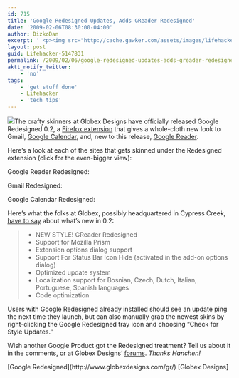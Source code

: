 ```yaml
---
id: 715
title: 'Google Redesigned Updates, Adds GReader Redesigned'
date: '2009-02-06T08:30:00-04:00'
author: DizkoDan
excerpt: ' <p><img src="http://cache.gawker.com/assets/images/lifehacker/2009/02/greader_splash.png" width="504" height="209" style="display:block;" />The crafty skinners at Globex Designs have officially released Google Redesigned 0.2, a <a class="autolink" title="Click here to read more posts tagged FIREFOX EXTENSION" href="http://lifehacker.com/tag/firefox-extension/">Firefox extension</a> that gives a whole-cloth new look to Gmail, <a class="autolink" title="Click here to read more posts tagged GOOGLE CALENDAR" href="http://lifehacker.com/tag/google-calendar/">Google Calendar</a>, and, new to this release, <a class="autolink" title="Click here to read more posts tagged GOOGLE READER" href="http://lifehacker.com/tag/google-reader/">Google Reader</a>.</p> <p>Here''s a look at each of the sites that gets skinned under the Redesigned extension (click for the even-bigger view):</p> <p>Google Reader Redesigned:<br /> <a href="http://cache.gawker.com/assets/images/lifehacker/2009/02/greader_redesigned_01.png" rel="lytebox" class="ppImgCont2"></a></p> <p>Gmail Redesigned:<br /> <a href="http://cache.gawker.com/assets/images/lifehacker/2009/02/gmail_redesigned_01.png" rel="lytebox" class="ppImgCont2"></a></p> <p>Google Calendar Redesigned:<br /> <a href="http://cache.gawker.com/assets/images/lifehacker/2009/02/gcal_redesigned_01.png" rel="lytebox" class="ppImgCont2"></a></p> <p>Here''s what the folks at Globex, possibly headquartered in Cypress Creek, <a href="http://www.globexdesigns.com/forums/index.php?showtopic=365">have to say</a> about what''s new in 0.2:<br /></p> <blockquote> <ul> <li>NEW STYLE! GReader Redesigned</li> <li>Support for Mozilla Prism</li> <li>Extension options dialog support</li> <li>Support For Status Bar Icon Hide (activated in the add-on options dialog)</li> <li>Optimized update system</li> <li>Localization support for Bosnian, Czech, Dutch, Italian, Portuguese, Spanish languages</li> <li>Code optimization</li> </ul> </blockquote> <p>Users with Google Redesigned already installed should see an update ping the next time they launch, but can also manually grab the newest skins by right-clicking the Google Redesigned tray icon and choosing "Check for Style Updates."</p> <p>Wish another Google Product got the Redesigned treatment? Tell us about it in the comments, or at Globex Designs'' <a href="http://www.globexdesigns.com/forums/index.php?showforum=19">forums</a>. <em>Thanks Hanchen!</em></p> <div class="related"><a href="http://www.globexdesigns.com/gr/">Google Redesigned</a> [Globex Designs]</div> '
layout: post
guid: Lifehacker-5147831
permalink: /2009/02/06/google-redesigned-updates-adds-greader-redesigned/
aktt_notify_twitter:
    - 'no'
tags:
    - 'get stuff done'
    - Lifehacker
    - 'tech tips'
---
```


![](http://cache.gawker.com/assets/images/lifehacker/2009/02/greader_splash.png)The crafty skinners at Globex Designs have officially released Google Redesigned 0.2, a [Firefox extension](http://lifehacker.com/tag/firefox-extension/ "Click here to read more posts tagged FIREFOX EXTENSION") that gives a whole-cloth new look to Gmail, [Google Calendar](http://lifehacker.com/tag/google-calendar/ "Click here to read more posts tagged GOOGLE CALENDAR"), and, new to this release, [Google Reader](http://lifehacker.com/tag/google-reader/ "Click here to read more posts tagged GOOGLE READER").

Here’s a look at each of the sites that gets skinned under the Redesigned extension (click for the even-bigger view):

Google Reader Redesigned:  
[](http://cache.gawker.com/assets/images/lifehacker/2009/02/greader_redesigned_01.png)

Gmail Redesigned:  
[](http://cache.gawker.com/assets/images/lifehacker/2009/02/gmail_redesigned_01.png)

Google Calendar Redesigned:  
[](http://cache.gawker.com/assets/images/lifehacker/2009/02/gcal_redesigned_01.png)

Here’s what the folks at Globex, possibly headquartered in Cypress Creek, [have to say](http://www.globexdesigns.com/forums/index.php?showtopic=365) about what’s new in 0.2:

> - NEW STYLE! GReader Redesigned
> - Support for Mozilla Prism
> - Extension options dialog support
> - Support For Status Bar Icon Hide (activated in the add-on options dialog)
> - Optimized update system
> - Localization support for Bosnian, Czech, Dutch, Italian, Portuguese, Spanish languages
> - Code optimization

Users with Google Redesigned already installed should see an update ping the next time they launch, but can also manually grab the newest skins by right-clicking the Google Redesigned tray icon and choosing “Check for Style Updates.”

Wish another Google Product got the Redesigned treatment? Tell us about it in the comments, or at Globex Designs’ [forums](http://www.globexdesigns.com/forums/index.php?showforum=19). *Thanks Hanchen!*

<div class="related">[Google Redesigned](http://www.globexdesigns.com/gr/) [Globex Designs]</div>